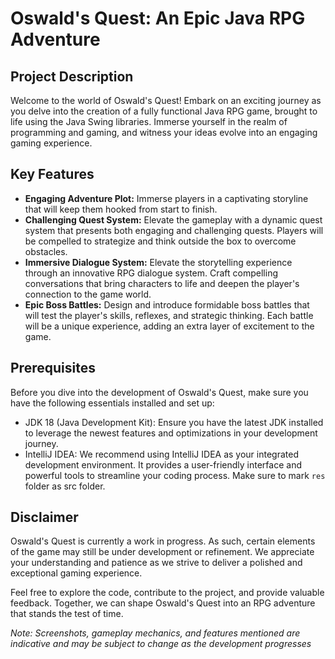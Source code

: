 # Oswald's Quest: An Epic Java RPG Adventure

## Project Description
Welcome to the world of Oswald's Quest! Embark on an exciting journey as you delve into the creation of a fully functional Java RPG game, brought to life using the Java Swing libraries. Immerse yourself in the realm of programming and gaming, and witness your ideas evolve into an engaging gaming experience.

## Key Features
- **Engaging Adventure Plot:** Immerse players in a captivating storyline that will keep them hooked from start to finish.
- **Challenging Quest System:** Elevate the gameplay with a dynamic quest system that presents both engaging and challenging quests. Players will be compelled to strategize and think outside the box to overcome obstacles.
- **Immersive Dialogue System:** Elevate the storytelling experience through an innovative RPG dialogue system. Craft compelling conversations that bring characters to life and deepen the player's connection to the game world.
- **Epic Boss Battles:** Design and introduce formidable boss battles that will test the player's skills, reflexes, and strategic thinking. Each battle will be a unique experience, adding an extra layer of excitement to the game.

## Prerequisites
Before you dive into the development of Oswald's Quest, make sure you have the following essentials installed and set up:
- JDK 18 (Java Development Kit): Ensure you have the latest JDK installed to leverage the newest features and optimizations in your development journey.
- IntelliJ IDEA: We recommend using IntelliJ IDEA as your integrated development environment. It provides a user-friendly interface and powerful tools to streamline your coding process. Make sure to mark `res` folder as src folder.

## Disclaimer
Oswald's Quest is currently a work in progress. As such, certain elements of the game may still be under development or refinement. We appreciate your understanding and patience as we strive to deliver a polished and exceptional gaming experience.

Feel free to explore the code, contribute to the project, and provide valuable feedback. Together, we can shape Oswald's Quest into an RPG adventure that stands the test of time.

_Note: Screenshots, gameplay mechanics, and features mentioned are indicative and may be subject to change as the development progresses_
